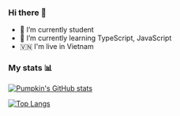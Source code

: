 ### Hi there 👋

- 🔭 I’m currently student
- 🌱 I’m currently learning TypeScript, JavaScript
- 🇻🇳 I'm live in Vietnam

### My stats 📊
[![Pumpkin's GitHub stats](https://github-readme-stats.vercel.app/api?username=Pumpkin-Nguyen&hide=issues,contribs&show-icons=true)](https://github.com/anuraghazra/github-readme-stats)

[![Top Langs](https://github-readme-stats.vercel.app/api/top-langs/?username=Pumpkin-Nguyen&layout=compact)](https://github.com/anuraghazra/github-readme-stats)

